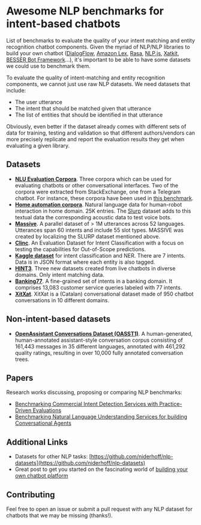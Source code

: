 # Awesome NLP benchmarks for intent-based chatbots

List of benchmarks to evaluate the quality of your intent matching and entity recognition chatbot components. Given the myriad of NLP/NLP libraries to build your own chatbot ([DialogFlow](https://cloud.google.com/dialogflow), [Amazon Lex](https://aws.amazon.com/lex/), [Rasa](https://github.com/RasaHQ/), [NLP.js](https://github.com/axa-group/nlp.js/), [Xatkit](https://github.com/xatkit-bot-platform), [BESSER Bot Framework](https://github.com/BESSER-PEARL/BESSER-Bot-Framework)...), it's important to be able to have some datasets we could use to benchmark them. 

To evaluate the quality of intent-matching and entity recognition components, we cannot just use raw NLP datasets. We need datasets that include:
- The user utterance
- The intent that should be matched given that utterance 
- The list of entities that should be identified in that utterance 

Obviously, even better if the dataset already comes with different sets of data for training, testing and validation so that different authors/vendors can more precisely replicate and report the evaluation results they get when evaluating a given library.

## Datasets 

- [**NLU Evaluation Corpora**](https://github.com/sebischair/NLU-Evaluation-Corpora). Three corpora which can be used for evaluating chatbots or other conversational interfaces. Two of the corpora were extracted from StackExchange, one from a Telegram chatbot. For instance, these corpora have been used in [this benchmark](https://github.com/axa-group/nlp.js/blob/master/docs/v3/benchmarking.md).
- [**Home automation corpora**](https://github.com/xliuhw/NLU-Evaluation-Data). Natural language data for human-robot interaction in home domain. 25K entries. The [Slurp](https://github.com/pswietojanski/slurp) dataset adds to this textual data the corresponding acoustic data to test voice bots.
- [**Massive**](https://github.com/alexa/massive). A parallel dataset of > 1M utterances across 52 languages. Utterances span 60 intents and include 55 slot types. MASSIVE was created by localizing the SLURP dataset mentioned above. 
- [**Clinc**](https://github.com/clinc/oos-eval). An Evaluation Dataset for Intent Classification with a focus on testing the capabilities for Out-of-Scope predictions.
- [**Kaggle dataset**](https://www.kaggle.com/datasets/joydeb28/nlp-benchmarking-data-for-intent-and-entity) for intent classification and NER. There are 7 intents. Data is in JSON format where each entity is also tagged.
- [**HINT3**](https://github.com/hellohaptik/HINT3). Three new datasets created from live chatbots in diverse domains. Only intent matching data.
- [**Banking77**](https://huggingface.co/datasets/banking77). A fine-grained set of intents in a banking domain. It comprises 13,083 customer service queries labeled with 77 intents.
- [**XitXat**](https://zenodo.org/record/7276036#.Y7bk1OzMJba). XitXat is a (Catalan) conversational dataset made of 950 chatbot conversations in 10 different domains.

## Non-intent-based datasets

- [**OpenAssistant Conversations Dataset (OASST1)**](https://huggingface.co/datasets/OpenAssistant/oasst1). A human-generated, human-annotated assistant-style conversation corpus consisting of 161,443 messages in 35 different languages, annotated with 461,292 quality ratings, resulting in over 10,000 fully annotated conversation trees.

## Papers

Research works discussing, proposing or comparing NLP benchmarks:

- [Benchmarking Commercial Intent Detection Services with Practice-Driven Evaluations](https://aclanthology.org/2021.naacl-industry.38.pdf)
- [Benchmarking Natural Language Understanding Services for building Conversational Agents](https://arxiv.org/abs/1903.05566)


## Additional Links

- Datasets for other NLP tasks: [https://github.com/niderhoff/nlp-datasets](https://github.com/niderhoff/nlp-datasets)
- Great post to get you started on the fascinating world of [building your own chatbot platform](https://jseijas.medium.com/how-to-build-your-own-nlp-for-chatbots-9b4c08eb03a9)


## Contributing
Feel free to open an issue or submit a pull request with any NLP dataset for chatbots that we may be missing (thanks!).
